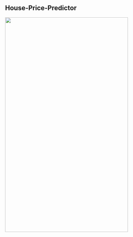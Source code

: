 ## House-Price-Predictor

<img src="https://data-flair.training/blogs/wp-content/uploads/sites/2/2020/01/housing-price-prediction.jpg" width="400" height="700" alt=""> 
